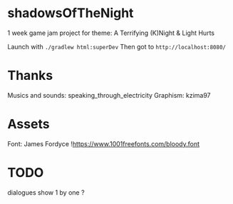 # shadowsOfTheNight
1 week game jam project for theme: A Terrifying (K)Night &amp; Light Hurts


Launch with `./gradlew html:superDev`
Then got to `http://localhost:8080/`


# Thanks
Musics and sounds: speaking_through_electricity
Graphism: kzima97

# Assets
Font: James Fordyce !https://www.1001freefonts.com/bloody.font


# TODO
<!-- use normal mode color with brosse Texture "Hose 03" -->
dialogues show 1 by one ?